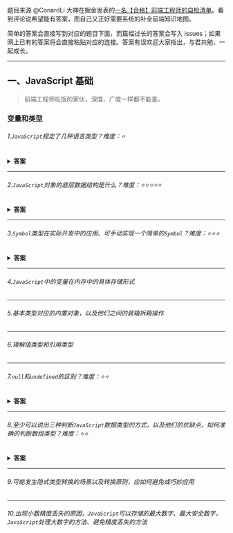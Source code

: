 题目来源 @ConardLi 大神在掘金发表的[一名【合格】前端工程师的自检清单](https://juejin.im/post/5cc1da82f265da036023b628)。看到评论说希望能有答案，而自己又正好需要系统的补全前端知识地图。

简单的答案会直接写到对应的题目下面，而篇幅过长的答案会写入 issues；如果网上已有的答案将会直接粘贴对应的连接。答案有误欢迎大家指出，与君共勉，一起成长。



---

## 一、JavaScript 基础

> 前端工程师吃饭的家伙，深度、广度一样都不能差。

### 变量和类型

###### 1.`JavaScript`规定了几种语言类型？难度：⭐️

<details><summary><b>答案</b></summary>
	<p>
    
JavaScript语言类型分为两类：基础类型和引用类型；

基础类型： `Number`, `String`, `Boolean`, `Null`, `Undefined`, `Symbol` (ES6新增)；

引用类型： `Object`；
    
  </p>
</details>

---

###### 2.`JavaScript`对象的底层数据结构是什么？难度：⭐️⭐️⭐️⭐️⭐️

<details><summary><b>答案</b></summary>
<p>
  这题难度有点大，看不明白可以先跳过。[从Chrome源码看JS Object的实现](https://zhuanlan.zhihu.com/p/26169639)
</p>
</details>

---

###### 3.`Symbol`类型在实际开发中的应用、可手动实现一个简单的`Symbol`？难度：⭐️⭐️⭐️

<details>
	<summary><b>答案</b></summary>
<p>
	
> 在我看来，symbol更多是应用于es6规范中，由于它的值唯一的特性，可以解决变量名，属性名冲突的问题，并切Symbol提出了一些属性和方法，用于过渡以及实现一些特殊的用途，比如对象的迭代器，instanceof的拓展等等。

实际使用 `symnol` 主要是使用它的唯一性特性；用来创建 `class` 类的私有属性（ps: 半私有，可以使用 `getOwnPropertySymbols`）。

[手动实现 `Symbol`](https://github.com/mqyqingfeng/Blog/issues/87)。

</p>
</details>

---

###### 4.`JavaScript`中的变量在内存中的具体存储形式

---

###### 5.基本类型对应的内置对象，以及他们之间的装箱拆箱操作

---

###### 6.理解值类型和引用类型

---

###### 7.`null`和`undefined`的区别？难度：⭐️⭐️

<details><summary><b>答案</b></summary>
<p class="color: #333;">
	
`undefined` 是 `Undefined` 类型的值，表示未定义。任何变量在赋值前都是 `Undefined` 类型，值为 `undefined` 。由于`undefined` 只是全局作用域下的一个属性（变量），并非关键字。`undefined` **属性的属性特性**

|    属性名    | 属性值 |
| :----------: | :----: |
|   writable   | false  |
|  enumerable  | false  |
| configurable | false  |

  全局作用下的 `undefined` 不能被重写，而在函数作用域内是可以随意改写 `undefined` 的。这也是建议使用 `void 0` 来表示 `undefined` 的来源

```javascript
window.undefined = 1; // false
function setUndefiend(){
    let undefined = 1;
    console.log(undefined); // 1
    console.log(undefined === void 0); // false
}
setUndefined();
```

  `Null` 类型也只有一个值，就是 `null`，它的语义表示空值，与 `undefined` 不同，`null` 是 `JavaScript` 关键字，所以在任何代码中，你都可以放心用 `null` 关键字来获取 `null` 值。
</p>
</details>

---

###### 8.至少可以说出三种判断`JavaScript`数据类型的方式，以及他们的优缺点，如何准确的判断数组类型？难度：⭐️⭐️

<details><summary><b>答案</b></summary>
<p class="color: #333;">


|              方法              |                    优点                     |                             缺点                             |
| :----------------------------: | :-----------------------------------------: | :----------------------------------------------------------: |
|             typeof             |        简单，对基础类型检测新能好。         | 只能校验基础类型，而且typeof null === 'object' （JS 设计初的bug） |
| Object.prototype.toString.call |              所有类型都能检测               |             写起来比较繁琐，性能不如 typeof 好；             |
|           instanceof           |              能检测出引用类型               |                      不能检测出基础类型                      |
|          constructor           | 基本能检测所有的类型（除了null和undefined） |                  constructor易被修改,不可靠                  |

[性能对比](https://jsperf.com/js-type-check)

[详情使用方法连接](https://github.com/mqyqingfeng/Blog/issues/28)	
</p>
</details>

---

###### 9.可能发生隐式类型转换的场景以及转换原则，应如何避免或巧妙应用

---

###### 10.出现小数精度丢失的原因，`JavaScript`可以存储的最大数字、最大安全数字，`JavaScript`处理大数字的方法、避免精度丢失的方法


